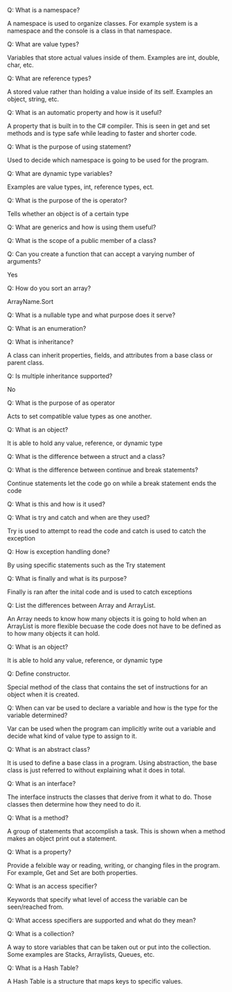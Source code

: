 Q: What is a namespace?

A namespace is used to organize classes. For example system is a namespace and the console is a class in that namespace.

Q: What are value types?

Variables that store actual values inside of them. Examples are int, double, char, etc.

Q: What are reference types?

A stored value rather than holding a value inside of its self. Examples an object, string, etc.

Q: What is an automatic property and how is it useful?

A property that is built in to the C# compiler. This is seen in get and set methods and is type safe while leading to faster and shorter code.

Q: What is the purpose of using statement?

Used to decide which namespace is going to be used for the program.

Q: What are dynamic type variables?

Examples are value types, int, reference types, ect. 

Q: What is the purpose of the is operator?

Tells whether an object is of a certain type

Q: What are generics and how is using them useful?

 

Q: What is the scope of a public member of a class?



Q: Can you create a function that can accept a varying number of arguments?

Yes

Q: How do you sort an array?

ArrayName.Sort 

Q: What is a nullable type and what purpose does it serve?



Q: What is an enumeration?
 

Q: What is inheritance?

A class can inherit properties, fields, and attributes from a base class or parent class.


Q: Is multiple inheritance supported?

No

Q: What is the purpose of as operator

Acts to set compatible value types as one another.

Q: What is an object?

It is able to hold any value, reference, or dynamic type

Q: What is the difference between a struct and a class?


Q: What is the difference between continue and break statements?

Continue statements let the code go on while a break statement ends the code 

Q: What is this and how is it used?


Q: What is try and catch and when are they used?

Try is used to attempt to read the code and catch is used to catch the exception

Q: How is exception handling done?

By using specific statements such as the Try statement

Q: What is finally and what is its purpose?

Finally is ran after the inital code and is used to catch exceptions

Q: List the differences between Array and ArrayList.

An Array needs to know how many objects it is going to hold when an ArrayList is more flexible becuase the code does not have to be defined as to how many objects it can hold.


Q: What is an object?

It is able to hold any value, reference, or dynamic type


Q: Define constructor.

Special method of the class that contains the set of instructions for an object when it is created.


Q: When can var be used to declare a variable and how is the type for the variable determined?

Var can be used when the program can implicitly write out a variable and decide what kind of value type to assign to it.

Q: What is an abstract class?

It is used to define a base class in a program. Using abstraction, the base class is just referred to without explaining what it does in total.


Q: What is an interface?

The interface instructs the classes that derive from it what to do. Those classes then determine how they need to do it.


Q: What is a method?

A group of statements that accomplish a task. This is shown when a method makes an object print out a statement.


Q: What is a property?

 Provide a felxible way or reading, writing, or changing files in the program. For example, Get and Set are both properties.


Q: What is an access specifier?

Keywords that specify what level of access the variable can be seen/reached from.


Q: What access specifiers are supported and what do they mean?




Q: What is a collection?

A way to store variables that can be taken out or put into the collection. Some examples are Stacks, Arraylists, Queues, etc.

Q: What is a Hash Table?

A Hash Table is a structure that maps keys to specific values.
